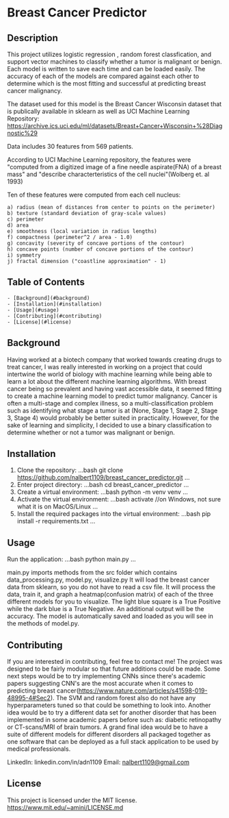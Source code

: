 # Breast Cancer Predictor

## Description
This project utilizes logistic regression , random forest classfication, and support vector machines to classify whether a tumor is malignant or benign. Each model is written to save each time and can be loaded easily. The accuracy of each of the models are compared against each other to determine which is the most fitting and successful at predicting breast cancer malignancy.

The dataset used for this model is the Breast Cancer Wisconsin dataset that is publically available in sklearn as well as UCI Machine Learning Repository: https://archive.ics.uci.edu/ml/datasets/Breast+Cancer+Wisconsin+%28Diagnostic%29

Data includes 30 features from 569 patients. 

According to UCI Machine Learning repository, the features were "computed from a digitized image of a fine needle aspirate(FNA) of a breast mass" and "describe characterteristics of the cell nuclei"(Wolberg et. al 1993) 

Ten of these features were computed from each cell nucleus:

	a) radius (mean of distances from center to points on the perimeter)
	b) texture (standard deviation of gray-scale values)
	c) perimeter
	d) area
	e) smoothness (local variation in radius lengths)
	f) compactness (perimeter^2 / area - 1.0)
	g) concavity (severity of concave portions of the contour)
	h) concave points (number of concave portions of the contour)
	i) symmetry 
	j) fractal dimension ("coastline approximation" - 1)


## Table of Contents
   
    - [Background](#background)
    - [Installation](#installation)
    - [Usage](#usage)
    - [Contributing](#contributing)
    - [License](#license)
    
## Background

Having worked at a biotech company that worked towards creating drugs to treat cancer, I was really interested in working on a project that could intertwine the world of biology with machine learning while being able to learn a lot about the different machine learning algorithms. With breast cancer being so prevalent and having vast accessible data, it seemed fitting to create a machine learning model to predict tumor malignancy. Cancer is often a multi-stage and complex illness, so a multi-classification problem such as identifying what stage a tumor is at (None, Stage 1, Stage 2, Stage 3, Stage 4) would probably be better suited in practicality. However, for the sake of learning and simplicity, I decided to use a binary classification to determine whether or not a tumor was malignant or benign. 

## Installation

1. Clone the repository:
   ...bash
   git clone https://github.com/nalbert1109/breast_cancer_predictor.git
   ...
2. Enter project directory:
   ...bash
   cd breast_cancer_predictor
   ...
3. Create a virtual environment:
   ...bash
   python -m venv venv
   ...
4. Activate the virtual environment:
   ...bash
   activate //on Windows, not sure what it is on MacOS/Linux
   ...
5. Install the required packages into the virtual environment:
   ...bash
   pip install -r requirements.txt
   ...
## Usage

Run the application:
...bash
python main.py
...

main.py imports methods from the src folder which contains data_processing.py, model.py, visualize.py
It will load the breast cancer data from sklearn, so you do not have to read a csv file. It will process the data, train it, and graph a heatmap(confusion matrix) of each of the three different models for you to visualize. The light blue square is a True Positive while the dark blue is a True Negative. An additional output will be the accuracy. The model is automatically saved and loaded as you will see in the methods of model.py.

## Contributing 

If you are interested in contributing, feel free to contact me! The project was designed to be fairly modular so that future additions could be made. Some next steps would be to try implementing CNNs since there's academic papers suggesting CNN's are the most accurate when it comes to predicting breast cancer(https://www.nature.com/articles/s41598-019-48995-4#Sec2). The SVM and random forest also do not have any hyperparameters tuned so that could be something to look into. Another idea would be to try a different data set for another disorder that has been implemented in some academic papers before such as: diabetic retinopathy or CT-scans/MRI of brain tumors. A grand final idea would be to have a suite of different models for different disorders all packaged together as one software that can be deployed as a full stack application to be used by medical professionals.

LinkedIn: linkedin.com/in/adn1109
Email: nalbert1109@gmail.com

## License

This project is licensed under the MIT license. https://www.mit.edu/~amini/LICENSE.md